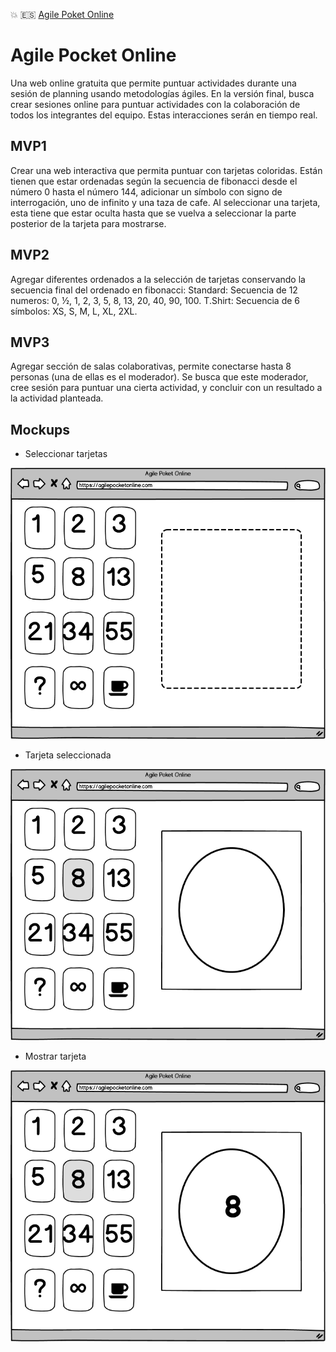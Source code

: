 
:boom: :es: [Agile Poket Online](https://manuelguarniz.github.io/agile-pocket-online/) 

# Agile Pocket Online

Una web online gratuita que permite puntuar actividades durante una sesión de planning usando metodologías ágiles. En la versión final, busca crear sesiones online para puntuar actividades con la colaboración de todos los integrantes del equipo. Estas interacciones serán en tiempo real.

## MVP1

Crear una web interactiva que permita puntuar con tarjetas coloridas.
Están tienen que estar ordenadas según la secuencia de fibonacci desde el número 0 hasta el número 144, adicionar un símbolo con signo de interrogación, uno de infinito y una taza de cafe.
Al seleccionar una tarjeta, esta tiene que estar oculta hasta que se vuelva a seleccionar la parte posterior de la tarjeta para mostrarse.

## MVP2

Agregar diferentes ordenados a la selección de tarjetas conservando la secuencia final del ordenado en fibonacci:
Standard: Secuencia de 12 numeros: 0, ½, 1, 2, 3, 5, 8, 13, 20, 40, 90, 100.
T.Shirt: Secuencia de 6 símbolos: XS, S, M, L, XL, 2XL.

## MVP3

Agregar sección de salas colaborativas, permite conectarse hasta 8 personas (una de ellas es el moderador). Se busca que este moderador, cree sesión para puntuar una cierta actividad, y concluir con un resultado a la actividad planteada.

## Mockups

- Seleccionar tarjetas

![Seleccionar tarjetas](./resources/1Seleccion-de-tarjetas.png)

- Tarjeta seleccionada

![Tarjeta seleccionada](./resources/2Tarjeta-seleccionada.png)

- Mostrar tarjeta

![Mostrar tarjeta](./resources/3Tarjeta-mostrada.png)

